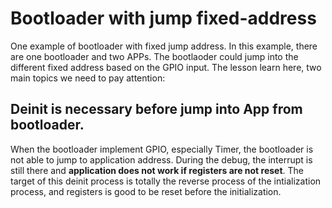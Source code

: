 # Bootloader with jump fixed-address
One example of bootloader with fixed jump address. 
In this example, there are one bootloader and two APPs. 
The bootlaoder could jump into the different fixed address based on the GPIO input. 
The lesson learn here, two main topics we need to pay attention: 

## Deinit is necessary before jump into App from bootloader. 
When the bootloader implement GPIO, especially Timer, the bootloader is not able to jump to application address.
During the debug, the interrupt is still there and **application does not work if registers are not reset**.
The target of this deinit process is totally the reverse process of the intialization process, and registers is good to be reset before the initialization. 

